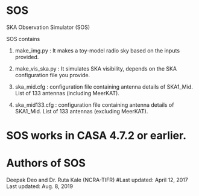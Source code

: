 # SOS
SKA Observation Simulator (SOS)

SOS contains

1. make_img.py : It makes a toy-model radio sky based on the inputs provided.
	
2. make_vis_ska.py : It simulates SKA visibility, depends on the SKA configuration file you provide.

3. ska_mid.cfg : configuration file containing antenna details of SKA1_Mid. List of 133 antennas (including MeerKAT).

4. ska_mid133.cfg : configuration file containing antenna details of SKA1_Mid. List of 133 antennas (excluding MeerKAT).

SOS works in CASA 4.7.2 or earlier.
==============
Authors of SOS
==============

Deepak Deo and Dr. Ruta Kale (NCRA-TIFR)
#Last updated: April 12, 2017
Last updated: Aug. 8, 2019
